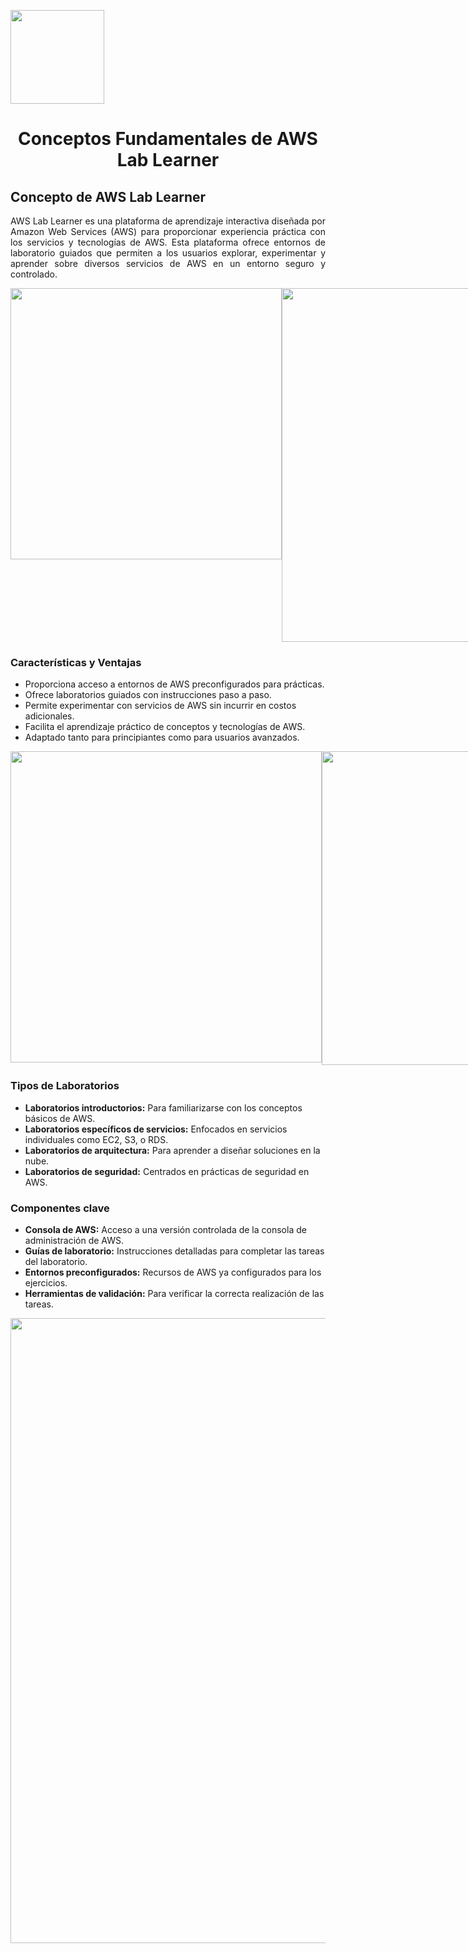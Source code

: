 <p align="left">
  <img src="https://semanadelcannabis.cayetano.edu.pe/assets/img/logo-upch.png" width="150">
  <h1 align="center">Conceptos Fundamentales de AWS Lab Learner</h1>
</p>

## Concepto de AWS Lab Learner
<p align="justify">AWS Lab Learner es una plataforma de aprendizaje interactiva diseñada por Amazon Web Services (AWS) para proporcionar experiencia práctica con los servicios y tecnologías de AWS. Esta plataforma ofrece entornos de laboratorio guiados que permiten a los usuarios explorar, experimentar y aprender sobre diversos servicios de AWS en un entorno seguro y controlado.</p>
<div align="center"; style="display: flex; justify-content: space-between;">
  <img src="https://github.com/EdwinJaraOFC/AWS-Cloud-Project/assets/150296803/d10056df-3c69-402c-8191-bd01fe935898" width="434">
  <img src="https://github.com/EdwinJaraOFC/AWS-Cloud-Project/assets/150296803/62756259-08ed-4d7a-8c36-332b04d0c6b7" width="566">
</div>

### Características y Ventajas
- Proporciona acceso a entornos de AWS preconfigurados para prácticas.
- Ofrece laboratorios guiados con instrucciones paso a paso.
- Permite experimentar con servicios de AWS sin incurrir en costos adicionales.
- Facilita el aprendizaje práctico de conceptos y tecnologías de AWS.
- Adaptado tanto para principiantes como para usuarios avanzados.
<div align="center"; style="display: flex; justify-content: space-between;">
  <img src="https://github.com/EdwinJaraOFC/AWS-Cloud-Project/assets/150296803/ac6e5432-7b61-4a8c-a232-8da1c1e54381" width="498">
  <img src="https://github.com/EdwinJaraOFC/AWS-Cloud-Project/assets/150296803/99fe7e7e-66fd-485c-9f6e-32c34ba5fdbe" width="502">
</div>

### Tipos de Laboratorios
- **Laboratorios introductorios:** Para familiarizarse con los conceptos básicos de AWS.
- **Laboratorios específicos de servicios:** Enfocados en servicios individuales como EC2, S3, o RDS.
- **Laboratorios de arquitectura:** Para aprender a diseñar soluciones en la nube.
- **Laboratorios de seguridad:** Centrados en prácticas de seguridad en AWS.

### Componentes clave
- **Consola de AWS:** Acceso a una versión controlada de la consola de administración de AWS.
- **Guías de laboratorio:** Instrucciones detalladas para completar las tareas del laboratorio.
- **Entornos preconfigurados:** Recursos de AWS ya configurados para los ejercicios.
- **Herramientas de validación:** Para verificar la correcta realización de las tareas.
<p align= "center">
  <img src="https://github.com/EdwinJaraOFC/AWS-Cloud-Project/assets/150296803/78ecdda3-1ce6-457c-a04e-26cc6a3661ff" width="1000">
</p>

